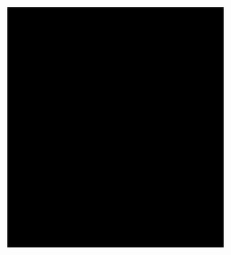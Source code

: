 <!DOCTYPE html>
<html>
<head>
  <meta charset="UTF-8">
  <title>Mako vs Birds</title>
  <style>
    canvas { background: black; display: block; margin: 0 auto; }
  </style>
</head>
<body>
<canvas id="game" width="448" height="496"></canvas>
<script>
const canvas = document.getElementById("game");
const ctx = canvas.getContext("2d");

const tileSize = 16;
const rows = 31;
const cols = 28;

let map = [];
let pellets = [];
let score = 0;

function makeMap() {
  for (let r = 0; r < rows; r++) {
    map[r] = [];
    for (let c = 0; c < cols; c++) {
      if (r === 0 || c === 0 || r === rows-1 || c === cols-1) {
        map[r][c] = 1; // wall
      } else {
        map[r][c] = 0; // empty
        pellets.push({x:c,y:r});
      }
    }
  }
}
makeMap();

let mako = {x:14, y:23, dx:0, dy:0};
let birds = [
  {x:13, y:11, dx:1, dy:0},
  {x:14, y:11, dx:-1, dy:0}
];

function draw() {
  ctx.clearRect(0,0,canvas.width,canvas.height);
  
  // pellets
  ctx.fillStyle="white";
  pellets.forEach(p=>{
    ctx.beginPath();
    ctx.arc(p.x*tileSize+tileSize/2, p.y*tileSize+tileSize/2, 3, 0, Math.PI*2);
    ctx.fill();
  });
  
  // mako
  ctx.fillStyle="tan";
  ctx.beginPath();
  ctx.arc(mako.x*tileSize+tileSize/2, mako.y*tileSize+tileSize/2, tileSize/2, 0, Math.PI*2);
  ctx.fill();
  
  // birds
  ctx.fillStyle="red";
  birds.forEach(b=>{
    ctx.beginPath();
    ctx.arc(b.x*tileSize+tileSize/2, b.y*tileSize+tileSize/2, tileSize/2, 0, Math.PI*2);
    ctx.fill();
  });
  
  // score
  ctx.fillStyle="white";
  ctx.fillText("Score: "+score, 10, 10);
}

function update() {
  mako.x += mako.dx;
  mako.y += mako.dy;
  
  // eat pellets
  pellets = pellets.filter(p=>{
    if (p.x===mako.x && p.y===mako.y) {
      score+=10;
      return false;
    }
    return true;
  });
  
  // move birds
  birds.forEach(b=>{
    b.x+=b.dx;
    b.y+=b.dy;
    if (Math.random()<0.1) {
      let dirs=[[1,0],[-1,0],[0,1],[0,-1]];
      let d=dirs[Math.floor(Math.random()*4)];
      b.dx=d[0]; b.dy=d[1];
    }
    // collision
    if (b.x===mako.x && b.y===mako.y) {
      alert("Game Over! Score: "+score);
      document.location.reload();
    }
  });
}

function loop() {
  update();
  draw();
  requestAnimationFrame(loop);
}
loop();

document.addEventListener("keydown", e=>{
  if (e.key==="ArrowUp") {mako.dx=0;mako.dy=-1;}
  if (e.key==="ArrowDown") {mako.dx=0;mako.dy=1;}
  if (e.key==="ArrowLeft") {mako.dx=-1;mako.dy=0;}
  if (e.key==="ArrowRight") {mako.dx=1;mako.dy=0;}
});
</script>
</body>
</html>

